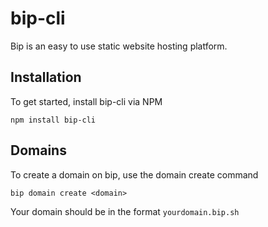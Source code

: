 # bip-cli

Bip is an easy to use static website hosting platform.

## Installation

To get started, install bip-cli via NPM

```shell
npm install bip-cli
```

## Domains

To create a domain on bip, use the domain create command

```shell
bip domain create <domain>
```

Your domain should be in the format `yourdomain.bip.sh`
